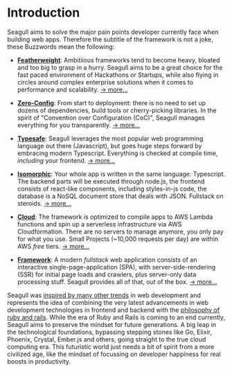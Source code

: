 # Introduction

Seagull aims to solve the major pain points developer currently face when
building web apps. Therefore the subtitle of the framework is not a joke,
these Buzzwords mean the following:

- **[Featherweight](characteristics/featherweight.md)**:
  Ambitiious frameworks tend to become heavy, bloated and too big to grasp in a
  hurry. Seagull aims to be a great choice for the fast paced environment of
  Hackathons or Startups, while also flying in circles around complex enterprise
  solutions when it comes to performance and scalability.
  [&rarr; more...](characteristics/featherweight.md)

- **[Zero-Config](characteristics/zero_config.md)**:
  From start to deployment: there is no need to set up dozens of dependencies,
  build tools or cherry-picking libraries. In the spirit of "Convention over
  Configuration (CoC)", Seagull manages everything for you transparently.
  [&rarr; more...](characteristics/zero_config.md)

- **[Typesafe](characteristics/typesafe.md)**:
  Seagull leverages the most popular web programming language out there
  (Javascript), but goes huge steps forward by embracing modern Typescript.
  Everything is checked at compile time, *including* your frontend.
  [&rarr; more...](characteristics/typesafe.md)

- **[Isomorphic](characteristics/isomorphic.md)**:
  Your whole app is written in the same language: Typescript. The backend
  parts will be executed through node.js, the frontend consists of
  react-like components, including styles-in-js code, the database is
  a NoSQL document store that deals with JSON. Fullstack on steroids.
  [&rarr; more...](characteristics/isomorphic.md)

- **[Cloud](characteristics/cloud.md)**:
  The framework is optimized to compile apps to AWS Lambda functions and spin up
  a serverless infrastructure via AWS Cloudformation. There are no servers to
  manage anymore, you only pay for what you use. Small Projects (~10,000
  requests per day) are within AWS *free* tiers.
  [&rarr; more...](characteristics/cloud.md)

- **[Framework](characteristics/framework.md)**:
  A modern *fullstack* web application consists of an interactive
  single-page-application (SPA), with server-side-rendering (SSR) for
  initial page loads and crawlers, plus server-only data processing stuff.
  Seagull provides all of that, out of the box.
  [&rarr; more...](characteristics/framework.md)

Seagull was [inspired by many other trends](inspirations.md) in web development and
represents the idea of combining the very latest advancements in web development
technologies in frontend and backend with the
[philosophy of ruby and rails](http://rubyonrails.org/doctrine/). While the era
of Ruby and Rails is coming to an end currently, Seagull aims to preserve the
mindset for future generations. A big leap in the technological foundations,
bypassing stepping stones like Go, Elixir, Phoenix, Crystal, Ember.js and
others, going straight to the true cloud computing era. This futuristic world
just needs a bit of spirit from a more civilized age, like the mindset of
focussing on developer happiness for real boosts in productivity.

